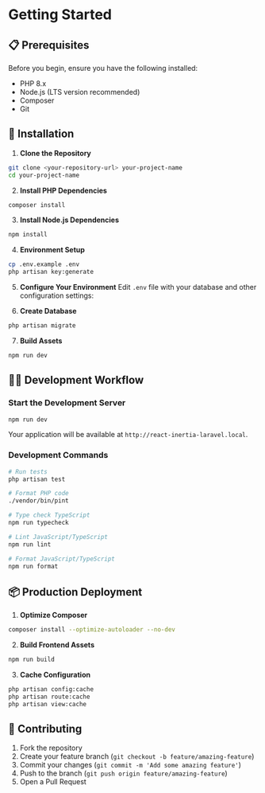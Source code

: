 # Getting Started

## 📋 Prerequisites

Before you begin, ensure you have the following installed:

- PHP 8.x
- Node.js (LTS version recommended)
- Composer
- Git

## 🚀 Installation

1. **Clone the Repository**

```bash
git clone <your-repository-url> your-project-name
cd your-project-name
```

2. **Install PHP Dependencies**

```bash
composer install
```

3. **Install Node.js Dependencies**

```bash
npm install
```

4. **Environment Setup**

```bash
cp .env.example .env
php artisan key:generate
```

5. **Configure Your Environment**
   Edit `.env` file with your database and other configuration settings:

6. **Create Database**

```bash
php artisan migrate
```

7. **Build Assets**

```bash
npm run dev
```

## 🏃‍♂️ Development Workflow

### Start the Development Server

```bash
npm run dev
```

Your application will be available at `http://react-inertia-laravel.local`.

### Development Commands

```bash
# Run tests
php artisan test

# Format PHP code
./vendor/bin/pint

# Type check TypeScript
npm run typecheck

# Lint JavaScript/TypeScript
npm run lint

# Format JavaScript/TypeScript
npm run format
```

## 📦 Production Deployment

1. **Optimize Composer**

```bash
composer install --optimize-autoloader --no-dev
```

2. **Build Frontend Assets**

```bash
npm run build
```

3. **Cache Configuration**

```bash
php artisan config:cache
php artisan route:cache
php artisan view:cache
```

## 🤝 Contributing

1. Fork the repository
2. Create your feature branch (`git checkout -b feature/amazing-feature`)
3. Commit your changes (`git commit -m 'Add some amazing feature'`)
4. Push to the branch (`git push origin feature/amazing-feature`)
5. Open a Pull Request
